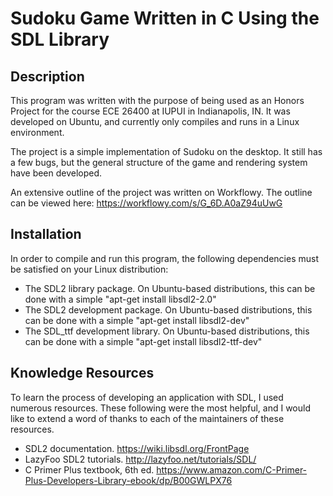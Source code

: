 # Sudoku Game Written in C Using the SDL Library
## Description 
This program was written with the purpose of being used as an Honors Project for the course ECE 26400 at IUPUI in Indianapolis, IN. It was developed on Ubuntu, and currently only compiles and runs in a Linux environment.

The project is a simple implementation of Sudoku on the desktop. It still has a few bugs, but the general structure of the game and rendering system have been developed.

An extensive outline of the project was written on Workflowy. The outline can be viewed here: https://workflowy.com/s/G_6D.A0aZ94uUwG

## Installation
In order to compile and run this program, the following dependencies must be satisfied on your Linux distribution:
* The SDL2 library package. On Ubuntu-based distributions, this can be done with a simple "apt-get install libsdl2-2.0"
* The SDL2 development package. On Ubuntu-based distributions, this can be done with a simple "apt-get install libsdl2-dev"
* The SDL_ttf development library. On Ubuntu-based distributions, this can be done with a simple "apt-get install libsdl2-ttf-dev"

## Knowledge Resources
To learn the process of developing an application with SDL, I used numerous resources. These following were the most helpful, and I would like to extend a word of thanks to each of the maintainers of these resources.
* SDL2 documentation. https://wiki.libsdl.org/FrontPage
* LazyFoo SDL2 tutorials. http://lazyfoo.net/tutorials/SDL/
* C Primer Plus textbook, 6th ed. https://www.amazon.com/C-Primer-Plus-Developers-Library-ebook/dp/B00GWLPX76
